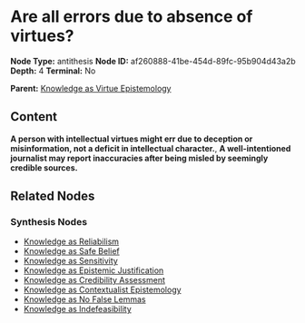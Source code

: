 # Are all errors due to absence of virtues?

**Node Type:** antithesis
**Node ID:** af260888-41be-454d-89fc-95b904d43a2b
**Depth:** 4
**Terminal:** No

**Parent:** [Knowledge as Virtue Epistemology](knowledge-as-virtue-epistemology-synthesis-faa40f73-9899-47c8-a146-c55796ba2421.md)

## Content

**A person with intellectual virtues might err due to deception or misinformation, not a deficit in intellectual character.**, **A well-intentioned journalist may report inaccuracies after being misled by seemingly credible sources.**

## Related Nodes

### Synthesis Nodes

- [Knowledge as Reliabilism](knowledge-as-reliabilism-synthesis-16e9b129-1f8d-43a3-955f-d4ea4172ffa4.md)
- [Knowledge as Safe Belief](knowledge-as-safe-belief-synthesis-31a840a6-94fc-4901-bb70-07c0ec269ac9.md)
- [Knowledge as Sensitivity](knowledge-as-sensitivity-synthesis-ce1efb5c-c0d4-404a-97ce-2dc8b7592844.md)
- [Knowledge as Epistemic Justification](knowledge-as-epistemic-justification-synthesis-aeaabdac-9dc0-48cb-8cc0-8e238d056775.md)
- [Knowledge as Credibility Assessment](knowledge-as-credibility-assessment-synthesis-0b76df2b-4bc4-4431-b6e2-19652fc3aae7.md)
- [Knowledge as Contextualist Epistemology](knowledge-as-contextualist-epistemology-synthesis-8476f3d2-6337-49e4-9096-1143f1963538.md)
- [Knowledge as No False Lemmas](knowledge-as-no-false-lemmas-synthesis-59e7edb5-8965-4cde-b9ad-7cc022234632.md)
- [Knowledge as Indefeasibility](knowledge-as-indefeasibility-synthesis-9961d8ba-3e36-4785-b995-d7e14e660fd7.md)
